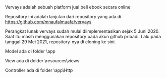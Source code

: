 Vervays adalah sebuah platform jual beli ebook secara online

Repository ini adalah lanjutan dari repository yang ada di https://github.com/mnaufalmuafa/vervays

Perangkat lunak vervays sudah mulai diimplementasikan sejak 5 Juni 2020. Saat itu masih menggunakan repository pada akun github pribadi. Lalu pada tanggal 29 Mei 2021, repository-nya di cloning ke sini.

Model ada di folder \app

View ada di dolder \resources\views

Controller ada di folder \app\Http